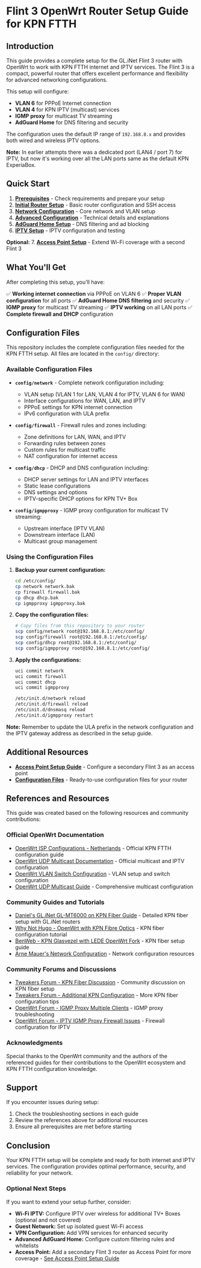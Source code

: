 # Flint 3 OpenWrt Router Setup Guide for KPN FTTH

## Introduction

This guide provides a complete setup for the GL.iNet Flint 3 router with OpenWrt to work with KPN FTTH internet and IPTV services. The Flint 3 is a compact, powerful router that offers excellent performance and flexibility for advanced networking configurations.

This setup will configure:
- **VLAN 6** for PPPoE Internet connection
- **VLAN 4** for KPN IPTV (multicast) services
- **IGMP proxy** for multicast TV streaming
- **AdGuard Home** for DNS filtering and security

The configuration uses the default IP range of `192.168.8.x` and provides both wired and wireless IPTV options.

**Note:** In earlier attempts there was a dedicated port (LAN4 / port 7) for IPTV, but now it's working over all the LAN ports same as the default KPN ExperiaBox.

## Quick Start

1. **[Prerequisites](docs/01-prerequisites.md)** - Check requirements and prepare your setup
2. **[Initial Router Setup](docs/02-initial-setup.md)** - Basic router configuration and SSH access
3. **[Network Configuration](docs/03-network-configuration.md)** - Core network and VLAN setup
4. **[Advanced Configuration](docs/04-advanced-configuration.md)** - Technical details and explanations
5. **[AdGuard Home Setup](docs/05-adguard-home.md)** - DNS filtering and ad blocking
6. **[IPTV Setup](docs/06-iptv-setup.md)** - IPTV configuration and testing

**Optional:**
7. **[Access Point Setup](docs/07-access-point-setup.md)** - Extend Wi-Fi coverage with a second Flint 3

## What You'll Get

After completing this setup, you'll have:

✅ **Working internet connection** via PPPoE on VLAN 6
✅ **Proper VLAN configuration** for all ports
✅ **AdGuard Home DNS filtering** and security
✅ **IGMP proxy** for multicast TV streaming
✅ **IPTV working** on all LAN ports
✅ **Complete firewall and DHCP** configuration

## Configuration Files

This repository includes the complete configuration files needed for the KPN FTTH setup. All files are located in the `config/` directory:

### Available Configuration Files

- **`config/network`** - Complete network configuration including:
  - VLAN setup (VLAN 1 for LAN, VLAN 4 for IPTV, VLAN 6 for WAN)
  - Interface configurations for WAN, LAN, and IPTV
  - PPPoE settings for KPN internet connection
  - IPv6 configuration with ULA prefix

- **`config/firewall`** - Firewall rules and zones including:
  - Zone definitions for LAN, WAN, and IPTV
  - Forwarding rules between zones
  - Custom rules for multicast traffic
  - NAT configuration for internet access

- **`config/dhcp`** - DHCP and DNS configuration including:
  - DHCP server settings for LAN and IPTV interfaces
  - Static lease configurations
  - DNS settings and options
  - IPTV-specific DHCP options for KPN TV+ Box

- **`config/igmpproxy`** - IGMP proxy configuration for multicast TV streaming:
  - Upstream interface (IPTV VLAN)
  - Downstream interface (LAN)
  - Multicast group management

### Using the Configuration Files

1. **Backup your current configuration:**
   ```bash
   cd /etc/config/
   cp network network.bak
   cp firewall firewall.bak
   cp dhcp dhcp.bak
   cp igmpproxy igmpproxy.bak
   ```

2. **Copy the configuration files:**
   ```bash
   # Copy files from this repository to your router
   scp config/network root@192.168.8.1:/etc/config/
   scp config/firewall root@192.168.8.1:/etc/config/
   scp config/dhcp root@192.168.8.1:/etc/config/
   scp config/igmpproxy root@192.168.8.1:/etc/config/
   ```

3. **Apply the configurations:**
   ```bash
   uci commit network
   uci commit firewall
   uci commit dhcp
   uci commit igmpproxy

   /etc/init.d/network reload
   /etc/init.d/firewall reload
   /etc/init.d/dnsmasq reload
   /etc/init.d/igmpproxy restart
   ```

**Note:** Remember to update the ULA prefix in the network configuration and the IPTV gateway address as described in the setup guide.

## Additional Resources

- **[Access Point Setup Guide](docs/07-access-point-setup.md)** - Configure a secondary Flint 3 as an access point
- **[Configuration Files](config/)** - Ready-to-use configuration files for your router

## References and Resources

This guide was created based on the following resources and community contributions:

### Official OpenWrt Documentation
- [OpenWrt ISP Configurations - Netherlands](https://openwrt.org/docs/guide-user/network/wan/isp-configurations#netherlands) - Official KPN FTTH configuration guide
- [OpenWrt UDP Multicast Documentation](https://openwrt.org/docs/guide-user/network/wan/udp_multicast#iptvudp_multicast) - Official multicast and IPTV configuration
- [OpenWrt VLAN Switch Configuration](https://openwrt.org/docs/guide-user/network/vlan/switch_configuration) - VLAN setup and switch configuration
- [OpenWrt UDP Multicast Guide](https://openwrt.org/docs/guide-user/network/wan/udp_multicast) - Comprehensive multicast configuration

### Community Guides and Tutorials
- [Daniel's GL.iNet GL-MT6000 on KPN Fiber Guide](https://danieldk.eu/GL.iNet-GL-MT6000-on-KPN-fiber) - Detailed KPN fiber setup with GL.iNet routers
- [Why Not Hugo - OpenWrt with KPN Fibre Optics](https://whynothugo.nl/journal/2023/02/11/openwrt-with-kpn-fibre-optics/) - KPN fiber configuration tutorial
- [BenWeb - KPN Glasvezel with LEDE OpenWrt Fork](https://www.benweb.eu/articles/technical/kpn-glasvezel-met-lede-openwrt-fork/) - KPN fiber setup guide
- [Arne Mauer's Network Configuration](https://arnemauer.nl/) - Network configuration resources

### Community Forums and Discussions
- [Tweakers Forum - KPN Fiber Discussion](https://gathering.tweakers.net/forum/list_message/60796348#60796348) - Community discussion on KPN fiber setup
- [Tweakers Forum - Additional KPN Configuration](https://gathering.tweakers.net/forum/list_message/52560251#52560251) - More KPN fiber configuration tips
- [OpenWrt Forum - IGMP Proxy Multiple Clients](https://forum.openwrt.org/t/igmpproxy-strange-behaviour-with-multiple-clients/19609/5) - IGMP proxy troubleshooting
- [OpenWrt Forum - IPTV IGMP Proxy Firewall Issues](https://forum.openwrt.org/t/solved-iptv-igmpproxy-and-firewall-issues/12890/16) - Firewall configuration for IPTV

### Acknowledgments
Special thanks to the OpenWrt community and the authors of the referenced guides for their contributions to the OpenWrt ecosystem and KPN FTTH configuration knowledge.

## Support

If you encounter issues during setup:
1. Check the troubleshooting sections in each guide
2. Review the references above for additional resources
3. Ensure all prerequisites are met before starting

## Conclusion

Your KPN FTTH setup will be complete and ready for both internet and IPTV services. The configuration provides optimal performance, security, and reliability for your network.

### Optional Next Steps

If you want to extend your setup further, consider:
- **Wi-Fi IPTV:** Configure IPTV over wireless for additional TV+ Boxes (optional and not covered)
- **Guest Network:** Set up isolated guest Wi-Fi access
- **VPN Configuration:** Add VPN services for enhanced security
- **Advanced AdGuard Home:** Configure custom filtering rules and whitelists
- **Access Point:** Add a secondary Flint 3 router as Access Point for more coverage - [See Access Point Setup Guide](docs/07-access-point-setup.md)
